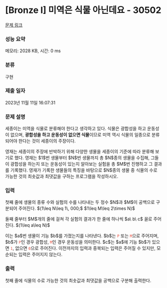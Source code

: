 # [Bronze I] 미역은 식물 아닌데요 - 30502 

[문제 링크](https://www.acmicpc.net/problem/30502) 

### 성능 요약

메모리: 2028 KB, 시간: 0 ms

### 분류

구현

### 제출 일자

2023년 11월 11일 16:07:31

### 문제 설명

<p>세종이는 미역을 식물로 분류해야 한다고 생각하고 있다. 식물은 광합성을 하고 운동성이 없으며, <strong>광합성을 하고 운동성이 없으면 식물</strong>이므로 미역 역시 식물의 일종으로 분류되어야 한다는 것이 세종이의 주장이다.</p>

<p>영재는 세종이의 주장에 반박하기 위해 다양한 생물을 세종이의 기준에 따라 분류해 보기로 했다. 영재는 $1$번 생물부터 $N$번 생물까지 총 $N$종의 생물을 수집해, 그들이 광합성을 하는지 또는 운동성이 있는지 알아보는 실험을 총 $M$번 진행하고 그 결과를 기록했다. 영재가 기록한 생물들의 특징을 바탕으로 $N$종의 생물 중 식물의 수로 가능한 것의 최솟값과 최댓값을 구하는 프로그램을 작성하시오.</p>

### 입력 

 <p>첫째 줄에 생물의 종류 수와 실험의 수를 나타내는 두 정수 $N$과 $M$이 공백으로 구분되어 주어진다. $(1\leq N\leq 1\, 000;$ $1\leq M\leq 2\times N)$</p>

<p>둘째 줄부터 $M$개의 줄에 걸쳐 각 실험의 결과가 한 줄에 하나씩 $a\ b\ c$ 꼴로 주어진다. $(1\leq a\leq N)$</p>

<p>이는 $a$번 생물이 기능 $b$를 가졌는지를 나타낸다. $b$는 <span style="color:#e74c3c;"><code>P</code></span> 또는 <span style="color:#e74c3c;"><code>M</code></span>으로 주어지며, $b$가 <span style="color:#e74c3c;"><code>P</code></span>인 경우 광합성, <span style="color:#e74c3c;"><code>M</code></span>인 경우 운동성을 의미한다.<span style="color:#e74c3c;"> </span>$c$는 $a$에 기능 $b$가 있으면 <span style="color:#e74c3c;"><code>1</code></span>, 없으면 <span style="color:#e74c3c;"><code>0</code></span>으로 주어진다. 이전까지의 입력과 중복되는 입력은 주어질 수 있지만, 모순되는 입력은 주어지지 않는다.</p>

### 출력 

 <p>첫째 줄에 식물의 수로 가능한 것의 최솟값과 최댓값을 공백으로 구분해 출력한다.</p>

